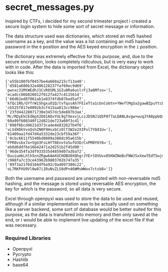 # secret_messages.py

Inspired by CTFs, i decided for my second trimester project i created a secure login system to hide some sort of secret message or information.

The data structure used was dictionaries, which stored an md5 hashed username as a key, and the value was a list containing an md5 hashed password in the `0` position and the AES keyed encryption in the `1` position.

The dictionary was extremely effective for this purpose, and, due to the secure encryption, looks completely ridiculous, but is very easy to work with in code.  After the data is imported from Excel, the dictionary object looks like this: 

```
{'e55b100fbf0457be4a660a215cf13a40': ['d581a686b32e406128237faf69ec9d69', 'pwnxc31MtWEdhJ1CvR0SML1GIu0Ra6uslrFj3a6Mfso='], 'ecadcc86b826012f012fa427c4115614': ['66d62ed87061ab1e8374fdb07bed5af7', 'kfQc1Rb/GYfrW1ShgxuO1Q/tvfqssAh7FEieTta1cbnCobtn+YWeflMgSa2gawBZpuYtcD7p+3nBVHLwhlis+KKw50FUI338YUPeJvYEwOu2nxQpbMvk0WhKF7yL1uqZyMRLhGbxBmBSvrmdUSoXv6LjAJZPReB5SwcjTyLwp14XC/AmxEu10m5wBAhUiQ26sPx9yId+JHVW7lg6IDLs8g=='], 'cb525f817e0092b3cf415aa813cc98be': ['23fd44228071730e3457dc5de887b3ae', 'Mc/RDyEkCEd6pX2D81AOxYUL9gTXexvjLczJDSNJ1Q5P8f7aLDANLAvgw+wuqJYA8ppbQsXg0LXMFtbpOH7DUw=='], '69a99f608340f12d821de723a60f3c41': ['098f6bcd4621d373cade4e832627b4f6', 'vLVdXDkVvoQshZN0F9HsxbCzOlTIW2e2XIPxl7YQ41U='], '61409aa1fd47d4a5332de23cbf59a36f': ['0cbc6611f5540bd0809a388dc95a615b', 'FPR0vsbx7a+VgU3FsLHYT0Envto5ufU3D/CxPM0Y6Y8='], 'eb8d6ddf6e16b42471a2d251b2f45d90': ['96de354fa3df933535d4859d07a3ba72', 'DuuiumkLhlh5nnZRgw6AmXUCHOBUOXQhgrJYE+lOVUvx05KWZNeBcFNWJSxXewTEdT5wjmr5h3QnUWzRFSrHvG+PFd8p0nXv8NW1VXYJzthhs8bnZKfzH4KhoUqJXGLJnz2ffRewkaqawQeCr7X1KBsJRZ+JFiN+p2XRkHHsjp9ofCipSLTLdBiz/Oy6V78ArGnr4ZuRhRIZXQO40yjFJEuRk8TPT0kkCQ2s7lS44Gmr9AuqurxmuUj5W72Wx2bEiTnr61ouLaebkdZbulhHkg6vIrD5GFKYlK6gg+wQTMs1zvYcb/gD8jwNcMo07dRgpVtNU+sZf2Qlp6gW9+1oLQ=='], 'c988fa7c33ce43962b9803702b747a35': ['89f3a21f6d184df6a92c9a4097380c22', 'oL7RKPXU9Vl0w87i1RuNvZLS8dPn46WMsWWox7ctsb8=']}
```

Both the username and password are unecrypted with non-reversable md5 hashing, and the message is stored using reversable AES encryption, the key for which is the password, so all data is very secure.

Excel through openpyxl was used to store the data to be used and reused, although if a similar implementation was to be actually used on something like a server backend, some sort of database would be better suited for this purpose, as the data is transfered into memory and then only saved at the end, or i would be able to implement live updating of the excel file if that was necessary.



### Required Libraries

* Openpyxl
* Pycrypto
* Hashlib
* base64